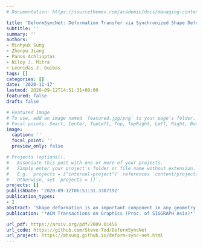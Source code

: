 ```yaml
---
# Documentation: https://sourcethemes.com/academic/docs/managing-content/

title: 'DeformSyncNet: Deformation Transfer via Synchronized Shape Deformation Spaces'
subtitle: ''
summary: ''
authors:
- Minhyuk Sung
- Zhenyu Jiang
- Panos Achlioptas
- Niloy J. Mitra
- Leonidas J. Guibas
tags: []
categories: []
date: '2020-11-17'
lastmod: 2020-09-12T14:51:31+08:00
featured: false
draft: false

# Featured image
# To use, add an image named `featured.jpg/png` to your page's folder.
# Focal points: Smart, Center, TopLeft, Top, TopRight, Left, Right, BottomLeft, Bottom, BottomRight.
image:
  caption: ''
  focal_point: ''
  preview_only: false

# Projects (optional).
#   Associate this post with one or more of your projects.
#   Simply enter your project's folder or file name without extension.
#   E.g. `projects = ["internal-project"]` references `content/project/deep-learning/index.md`.
#   Otherwise, set `projects = []`.
projects: []
publishDate: '2020-09-12T06:51:31.330719Z'
publication_types:
- 2
abstract: 'Shape deformation is an important component in any geometry processing toolbox. The goal is to enable intuitive deformations of single or multiple shapes or to transfer example deformations to new shapes while preserving the plausibility of the deformed shape(s). Existing approaches assume access to point-level or part-level correspondence or establish them in a preprocessing phase, thus limiting the scope and generality of such approaches. We propose DeformSyncNet, a new approach that allows consistent and synchronized shape deformations without requiring explicit correspondence information. Technically, we achieve this by encoding deformations into a class-specific idealized latent space while decoding them into an individual, model-specific linear deformation action space, operating directly in 3D. The underlying encoding and decoding are performed by specialized (jointly trained) neural networks. By design, the inductive bias of our networks results in a deformation space with several desirable properties, such as path invariance across different deformation pathways, which are then also approximately preserved in real space. We qualitatively and quantitatively evaluate our framework against multiple alternative approaches and demonstrate improved performance.'
publication: '*ACM Transactions on Graphics (Proc. of SIGGRAPH Asia)*'

url_pdf: https://arxiv.org/pdf/2009.01456
url_code: https://github.com/Steve-Tod/DeformSyncNet
url_project: https://mhsung.github.io/deform-sync-net.html
---
```

